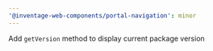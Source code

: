 ```yaml
---
'@inventage-web-components/portal-navigation': minor
---
```


Add `getVersion` method to display current package version
